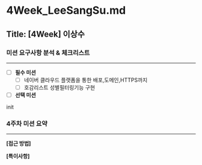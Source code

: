 # 4Week_LeeSangSu.md

## Title: [4Week] 이상수

### 미션 요구사항 분석 & 체크리스트

---

- [ ] **필수 미션**
  - [ ] 네이버 클라우드 플랫폼을 통한 배포,도메인,HTTPS까지
  - [ ] 호감리스트 성별필터링기능 구현
- [ ] **선택 미션**

init


### 4주차 미션 요약

---
**[접근 방법]**


**[특이사항]**
